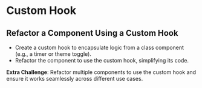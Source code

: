 # Custom Hook

## Refactor a Component Using a Custom Hook

- Create a custom hook to encapsulate logic from a class component (e.g., a timer or theme toggle).
- Refactor the component to use the custom hook, simplifying its code.

**Extra Challenge**: Refactor multiple components to use the custom hook and ensure it works seamlessly across different use cases.
